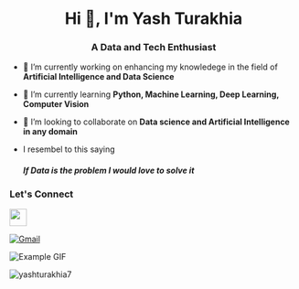 <h1 align="center">Hi 👋, I'm Yash Turakhia</h1>
<h3 align="center">A Data and Tech Enthusiast</h3>

- 🔭 I’m currently working on  enhancing my knowledege in the field of **Artificial Intelligence and Data Science**
 
- 🌱 I’m currently learning **Python, Machine Learning, Deep Learning, Computer Vision**

- 👯 I’m looking to collaborate on **Data science and Artificial Intelligence in any domain**
<!-- - 📫 How to reach me **yashturakhia7@gmail.com** -->

- I resembel to this saying <h4>***If Data is the problem I would love to solve it***</h4>

<h3> Let's Connect</h3> 
<p align="left">
  <a href="https://www.linkedin.com/in/yashturakhia/">
    <img src="https://cdn.worldvectorlogo.com/logos/linkedin-icon-2.svg" width="30" height="30"/>
  </a>
</p>

[![Gmail](https://img.shields.io/badge/-Gmail-red?style=for-the-badge&logo=gmail&logoColor=white)](mailto:yashturakhia7@gmail.com)

![Example GIF](https://raw.githubusercontent.com/trinib/trinib/a5f17399d881c5651a89bfe4a621014b08346cf0/images/marquee.svg)

<p align="left"> <img src="https://komarev.com/ghpvc/?username=yashturakhia7&label=Profile%20views&color=0e75b6&style=flat" alt="yashturakhia7" /> </p>
